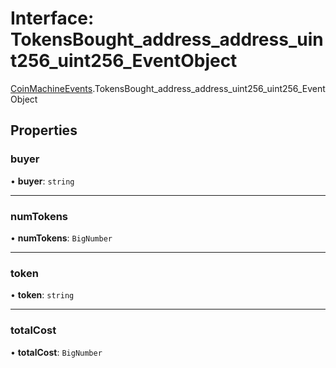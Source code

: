 # Interface: TokensBought\_address\_address\_uint256\_uint256\_EventObject

[CoinMachineEvents](../modules/CoinMachineEvents.md).TokensBought_address_address_uint256_uint256_EventObject

## Properties

### buyer

• **buyer**: `string`

___

### numTokens

• **numTokens**: `BigNumber`

___

### token

• **token**: `string`

___

### totalCost

• **totalCost**: `BigNumber`
